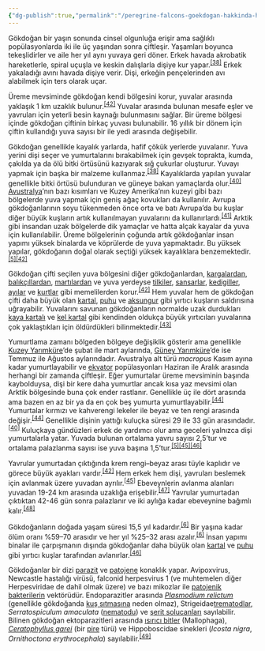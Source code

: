 ```yaml
---
{"dg-publish":true,"permalink":"/peregrine-falcons-goekdogan-hakkinda-hersey/peregrine-falcons-psikoloji-ve-oezellikleri/23-na-n-uereme-ve-yasam-cevrimi/"}
---
```




Gökdoğan bir yaşın sonunda cinsel olgunluğa erişir ama sağlıklı popülasyonlarda iki ile üç yaşından sonra çiftleşir. Yaşamları boyunca tekeşlidirler ve aile her yıl aynı yuvaya geri döner. Erkek havada akrobatik hareketlerle, spiral uçuşla ve keskin dalışlarla dişiye kur yapar.<sup id="cite_ref-Dewey_38-3"><a href="https://tr.wikipedia.org/wiki/Baya%C4%9F%C4%B1_do%C4%9Fan#cite_note-Dewey-38"><span>[</span>38<span>]</span></a></sup> Erkek yakaladığı avını havada dişiye verir. Dişi, erkeğin pençelerinden avı alabilmek için ters olarak uçar.

Üreme mevsiminde gökdoğan kendi bölgesini korur, yuvalar arasında yaklaşık 1 km uzaklık bulunur.<sup id="cite_ref-Blood01_42-0"><a href="https://tr.wikipedia.org/wiki/Baya%C4%9F%C4%B1_do%C4%9Fan#cite_note-Blood01-42"><span>[</span>42<span>]</span></a></sup> Yuvalar arasında bulunan mesafe eşler ve yavruları için yeterli besin kaynağı bulunmasını sağlar. Bir üreme bölgesi içinde gökdoğan çiftinin birkaç yuvası bulunabilir. 16 yıllık bir dönem için çiftin kullandığı yuva sayısı bir ile yedi arasında değişebilir.

Gökdoğan genellikle kayalık yarlarda, hafif çökük yerlerde yuvalanır. Yuva yerini dişi seçer ve yumurtalarını bırakabilmek için gevşek toprakta, kumda, çakılda ya da ölü bitki örtüsünü kazıyarak sığ çukurlar oluşturur. Yuvayı yapmak için başka bir malzeme kullanmaz.<sup id="cite_ref-Dewey_38-4"><a href="https://tr.wikipedia.org/wiki/Baya%C4%9F%C4%B1_do%C4%9Fan#cite_note-Dewey-38"><span>[</span>38<span>]</span></a></sup> Kayalıklarda yapılan yuvalar genellikle bitki örtüsü bulunduran ve güneye bakan yamaçlarda olur.<sup id="cite_ref-Terres91_40-1"><a href="https://tr.wikipedia.org/wiki/Baya%C4%9F%C4%B1_do%C4%9Fan#cite_note-Terres91-40"><span>[</span>40<span>]</span></a></sup> [Avustralya](https://tr.wikipedia.org/wiki/Avustralya "Avustralya")’nın bazı kısımları ve Kuzey Amerika’nın kuzeyi gibi bazı bölgelerde yuva yapmak için geniş ağaç kovukları da kullanılır. Avrupa gökdoğanlarının soyu tükenmeden önce orta ve batı Avrupa’da bu kuşlar diğer büyük kuşların artık kullanılmayan yuvalarını da kullanırlardı.<sup id="cite_ref-Beckstead_41-1"><a href="https://tr.wikipedia.org/wiki/Baya%C4%9F%C4%B1_do%C4%9Fan#cite_note-Beckstead-41"><span>[</span>41<span>]</span></a></sup> Arktik gibi insandan uzak bölgelerde dik yamaçlar ve hatta alçak kayalar da yuva için kullanılabilir. Üreme bölgelerinin çoğunda artık gökdoğanlar insan yapımı yüksek binalarda ve köprülerde de yuva yapmaktadır. Bu yüksek yapılar, gökdoğanın doğal olarak seçtiği yüksek kayalıklara benzemektedir.<sup id="cite_ref-White94_5-6"><a href="https://tr.wikipedia.org/wiki/Baya%C4%9F%C4%B1_do%C4%9Fan#cite_note-White94-5"><span>[</span>5<span>]</span></a></sup><sup id="cite_ref-Blood01_42-1"><a href="https://tr.wikipedia.org/wiki/Baya%C4%9F%C4%B1_do%C4%9Fan#cite_note-Blood01-42"><span>[</span>42<span>]</span></a></sup>

Gökdoğan çifti seçilen yuva bölgesini diğer gökdoğanlardan, [kargalardan](https://tr.wikipedia.org/wiki/Karga "Karga"), [balıkçıllardan](https://tr.wikipedia.org/wiki/Bal%C4%B1k%C3%A7%C4%B1lgiller "Balıkçılgiller"), [martılardan](https://tr.wikipedia.org/wiki/Mart%C4%B1 "Martı") ve yuva yerdeyse [tilkiler](https://tr.wikipedia.org/wiki/Tilki "Tilki"), [sansarlar](https://tr.wikipedia.org/wiki/Sansar "Sansar"), [kedigiller](https://tr.wikipedia.org/wiki/Kedigiller "Kedigiller"), [ayılar](https://tr.wikipedia.org/wiki/Ay%C4%B1 "Ayı") ve [kurtlar](https://tr.wikipedia.org/wiki/Kurt "Kurt") gibi memelilerden korur.<sup id="cite_ref-Blood01_42-2"><a href="https://tr.wikipedia.org/wiki/Baya%C4%9F%C4%B1_do%C4%9Fan#cite_note-Blood01-42"><span>[</span>42<span>]</span></a></sup> Hem yuvalar hem de gökdoğan çifti daha büyük olan [kartal](https://tr.wikipedia.org/wiki/Kartal "Kartal"), [puhu](https://tr.wikipedia.org/wiki/Puhu "Puhu") ve [aksungur](https://tr.wikipedia.org/wiki/Aksungur "Aksungur") gibi yırtıcı kuşların saldırısına uğrayabilir. Yuvalarını savunan gökdoğanların normalde uzak durdukları [kaya kartalı](https://tr.wikipedia.org/wiki/Kaya_kartal%C4%B1 "Kaya kartalı") ve [kel kartal](https://tr.wikipedia.org/wiki/Kel_kartal "Kel kartal") gibi kendinden oldukça büyük yırtıcıları yuvalarına çok yaklaştıkları için öldürdükleri bilinmektedir.<sup id="cite_ref-43"><a href="https://tr.wikipedia.org/wiki/Baya%C4%9F%C4%B1_do%C4%9Fan#cite_note-43"><span>[</span>43<span>]</span></a></sup>

Yumurtlama zamanı bölgeden bölgeye değişiklik gösterir ama genellikle [Kuzey Yarımküre](https://tr.wikipedia.org/wiki/Kuzey_Yar%C4%B1mk%C3%BCre "Kuzey Yarımküre")’de şubat ile mart aylarında, [Güney Yarımküre](https://tr.wikipedia.org/wiki/G%C3%BCney_Yar%C4%B1mk%C3%BCre "Güney Yarımküre")’de ise Temmuz ile Ağustos aylarındadır. Avustralya alt türü _macropus_ Kasım ayına kadar yumurtlayabilir ve [ekvator](https://tr.wikipedia.org/wiki/Ekvator "Ekvator") popülasyonları Haziran ile Aralık arasında herhangi bir zamanda çiftleşir. Eğer yumurtalar üreme mevsiminin başında kaybolduysa, dişi bir kere daha yumurtlar ancak kısa yaz mevsimi olan Arktik bölgesinde buna çok ender rastlanır. Genellikle üç ile dört arasında ama bazen en az bir ya da en çok beş yumurta yumurtlayabilir.<sup id="cite_ref-Peterson_44-0"><a href="https://tr.wikipedia.org/wiki/Baya%C4%9F%C4%B1_do%C4%9Fan#cite_note-Peterson-44"><span>[</span>44<span>]</span></a></sup> Yumurtalar kırmızı ve kahverengi lekeler ile beyaz ve ten rengi arasında değişir.<sup id="cite_ref-Peterson_44-1"><a href="https://tr.wikipedia.org/wiki/Baya%C4%9F%C4%B1_do%C4%9Fan#cite_note-Peterson-44"><span>[</span>44<span>]</span></a></sup> Genellikle dişinin yattığı kuluçka süresi 29 ile 33 gün arasındadır.<sup id="cite_ref-Terres91_40-2"><a href="https://tr.wikipedia.org/wiki/Baya%C4%9F%C4%B1_do%C4%9Fan#cite_note-Terres91-40"><span>[</span>40<span>]</span></a></sup> Kuluçkaya gündüzleri erkek de yardımcı olur ama geceleri yalnızca dişi yumurtalarla yatar. Yuvada bulunan ortalama yavru sayısı 2,5’tur ve ortalama palazlanma sayısı ise yuva başına 1,5’tur.<sup id="cite_ref-White94_5-7"><a href="https://tr.wikipedia.org/wiki/Baya%C4%9F%C4%B1_do%C4%9Fan#cite_note-White94-5"><span>[</span>5<span>]</span></a></sup><sup id="cite_ref-Wisconsin_45-0"><a href="https://tr.wikipedia.org/wiki/Baya%C4%9F%C4%B1_do%C4%9Fan#cite_note-Wisconsin-45"><span>[</span>45<span>]</span></a></sup><sup id="cite_ref-Michigan_46-0"><a href="https://tr.wikipedia.org/wiki/Baya%C4%9F%C4%B1_do%C4%9Fan#cite_note-Michigan-46"><span>[</span>46<span>]</span></a></sup>

Yavrular yumurtadan çıktığında krem rengi–beyaz arası tüyle kaplıdır ve görece büyük ayakları vardır.<sup id="cite_ref-Blood01_42-3"><a href="https://tr.wikipedia.org/wiki/Baya%C4%9F%C4%B1_do%C4%9Fan#cite_note-Blood01-42"><span>[</span>42<span>]</span></a></sup> Hem erkek hem dişi, yavruları beslemek için avlanmak üzere yuvadan ayrılır.<sup id="cite_ref-Wisconsin_45-1"><a href="https://tr.wikipedia.org/wiki/Baya%C4%9F%C4%B1_do%C4%9Fan#cite_note-Wisconsin-45"><span>[</span>45<span>]</span></a></sup> Ebeveynlerin avlanma alanları yuvadan 19-24 km arasında uzaklığa erişebilir.<sup id="cite_ref-47"><a href="https://tr.wikipedia.org/wiki/Baya%C4%9F%C4%B1_do%C4%9Fan#cite_note-47"><span>[</span>47<span>]</span></a></sup> Yavrular yumurtadan çıktıktan 42-46 gün sonra palazlanır ve iki aylığa kadar ebeveynine bağımlı kalır.<sup id="cite_ref-Snow_(1994)_48-0"><a href="https://tr.wikipedia.org/wiki/Baya%C4%9F%C4%B1_do%C4%9Fan#cite_note-Snow_(1994)-48"><span>[</span>48<span>]</span></a></sup>

Gökdoğanların doğada yaşam süresi 15,5 yıl kadardır.<sup id="cite_ref-bwp_6-8"><a href="https://tr.wikipedia.org/wiki/Baya%C4%9F%C4%B1_do%C4%9Fan#cite_note-bwp-6"><span>[</span>6<span>]</span></a></sup> Bir yaşına kadar ölüm oranı %59–70 arasıdır ve her yıl %25–32 arası azalır.<sup id="cite_ref-bwp_6-9"><a href="https://tr.wikipedia.org/wiki/Baya%C4%9F%C4%B1_do%C4%9Fan#cite_note-bwp-6"><span>[</span>6<span>]</span></a></sup> İnsan yapımı binalar ile çarpışmanın dışında gökdoğanlar daha büyük olan [kartal](https://tr.wikipedia.org/wiki/Kartal "Kartal") ve [puhu](https://tr.wikipedia.org/wiki/Puhu "Puhu") gibi yırtıcı kuşlar tarafından avlanırlar.<sup id="cite_ref-Michigan_46-1"><a href="https://tr.wikipedia.org/wiki/Baya%C4%9F%C4%B1_do%C4%9Fan#cite_note-Michigan-46"><span>[</span>46<span>]</span></a></sup>

Gökdoğanlar bir dizi [parazit](https://tr.wikipedia.org/wiki/Parazit "Parazit") ve [patojene](https://tr.wikipedia.org/wiki/Patojen "Patojen") konaklık yapar. Avipoxvirus, Newcastle hastalığı virüsü, falconid herpesvirus 1 (ve muhtemelen diğer Herpesviridae de dahil olmak üzere) ve bazı mikozlar ile [patojenik bakterilerin](https://tr.wikipedia.org/wiki/Patojenik_bakteri "Patojenik bakteri") vektörüdür. Endoparazitler arasında _[Plasmodium relictum](https://tr.wikipedia.org/wiki/Plasmodium_relictum "Plasmodium relictum")_ (genellikle gökdoğanda [kuş sıtmasına](https://tr.wikipedia.org/wiki/Ku%C5%9F_s%C4%B1tmas%C4%B1 "Kuş sıtması") neden olmaz), Strigeidae[trematodlar](https://tr.wikipedia.org/wiki/Karaci%C4%9Fer_kelebekleri "Karaciğer kelebekleri"), _Serratospiculum amaculata_ ([nematodu](https://tr.wikipedia.org/wiki/Yuvarlak_solucanlar "Yuvarlak solucanlar")) ve [şerit solucanları](https://tr.wikipedia.org/wiki/%C5%9Eeritler "Şeritler") sayılabilir. Bilinen gökdoğan ektoparazitleri arasında [ısırıcı bitler](https://tr.wikipedia.org/wiki/Is%C4%B1r%C4%B1c%C4%B1_bitler "Isırıcı bitler") (Mallophaga), _[Ceratophyllus garei](https://tr.wikipedia.org/wiki/Ceratophyllus_garei "Ceratophyllus garei")_ (bir [pire](https://tr.wikipedia.org/wiki/Pire "Pire") türü) ve Hippoboscidae sinekleri (_Icosta nigra_, _Ornithoctona erythrocephala_) sayılabilir.<sup id="cite_ref-49"><a href="https://tr.wikipedia.org/wiki/Baya%C4%9F%C4%B1_do%C4%9Fan#cite_note-49"><span>[</span>49<span>]</span></a></sup>